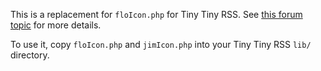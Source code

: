 This is a replacement for `floIcon.php` for Tiny Tiny RSS.  See
[this forum topic](http://tt-rss.org/forum/viewtopic.php?f=1&t=2055)
for more details.

To use it, copy `floIcon.php` and `jimIcon.php` into your Tiny Tiny
RSS `lib/` directory.
